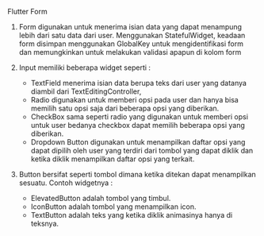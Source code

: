 Flutter Form

1. Form digunakan untuk menerima isian data yang dapat menampung lebih dari satu data dari user. Menggunakan StatefulWidget, keadaan form disimpan menggunakan GlobalKey<FormState> untuk mengidentifikasi form dan memungkinkan untuk melakukan validasi apapun di kolom form

2. Input memiliki beberapa widget seperti :
    - TextField menerima isian data berupa teks dari user yang datanya diambil dari TextEditingController, 
    - Radio digunakan untuk memberi opsi pada user dan hanya bisa memilih satu opsi saja dari beberapa opsi yang diberikan.
    - CheckBox sama seperti radio yang digunakan untuk memberi opsi untuk user bedanya checkbox dapat memilih beberapa opsi yang diberikan.
    - Dropdown Button digunakan untuk menampilkan daftar opsi yang dapat dipilih oleh user yang terdiri dari tombol yang dapat diklik dan ketika diklik menampilkan daftar opsi yang terkait.

3. Button bersifat seperti tombol dimana ketika ditekan dapat menampilkan sesuatu. Contoh widgetnya :
    - ElevatedButton adalah tombol yang timbul.
    - IconButton adalah tombol yang menampilkan icon.
    - TextButton adalah teks yang ketika diklik animasinya hanya di teksnya.
    
